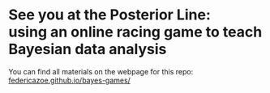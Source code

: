 # See you at the Posterior Line: <br> using an online racing game to teach Bayesian data analysis

You can find all materials on the webpage for this repo: [federicazoe.github.io/bayes-games/](https://federicazoe.github.io/bayes-games/)

